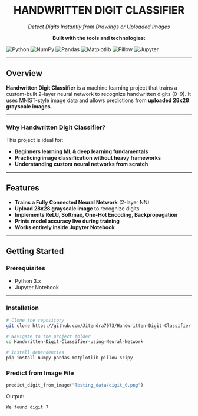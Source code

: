 
<center> 
<h1> HANDWRITTEN DIGIT CLASSIFIER </h1>

<i>Detect Digits Instantly from Drawings or Uploaded Images</i>

**Built with the tools and technologies:**</center>

![Python](https://img.shields.io/badge/Python-3.x-blue?logo=python)
![NumPy](https://img.shields.io/badge/NumPy-Numerical-orange)
![Pandas](https://img.shields.io/badge/Pandas-Data%20Processing-purple)
![Matplotlib](https://img.shields.io/badge/Matplotlib-Visualization-green)
![Pillow](https://img.shields.io/badge/Pillow-Image%20Processing-lightgrey)
![Jupyter](https://img.shields.io/badge/Jupyter-Notebook-yellow)

---

##  Overview

**Handwritten Digit Classifier** is a machine learning project that trains a custom-built 2-layer neural network to recognize handwritten digits (0–9). It uses MNIST-style image data and allows predictions from **uploaded 28x28 grayscale images**.

---

###  Why Handwritten Digit Classifier?

This project is ideal for:

- **Beginners learning ML & deep learning fundamentals**
- **Practicing image classification without heavy frameworks**
- **Understanding custom neural networks from scratch**

---

##  Features

-  **Trains a Fully Connected Neural Network** (2-layer NN)
-  **Upload 28x28 grayscale image** to recognize digits
-  **Implements ReLU, Softmax, One-Hot Encoding, Backpropagation**
-  **Prints model accuracy live during training**
-  **Works entirely inside Jupyter Notebook**

---

##  Getting Started

###  Prerequisites

- Python 3.x
- Jupyter Notebook

---

###  Installation

```bash
# Clone the repository
git clone https://github.com/Jitendra7073/Handwritten-Digit-Classifier-using-Neural-Network.git
```

```bash
# Navigate to the project folder
cd Handwritten-Digit-Classifier-using-Neural-Network
```

```bash
# Install dependencies
pip install numpy pandas matplotlib pillow scipy
```

### Predict from Image File

```python
predict_digit_from_image("Testing_data/digit_0.png")
```

 Output:
```
We found digit 7
```
